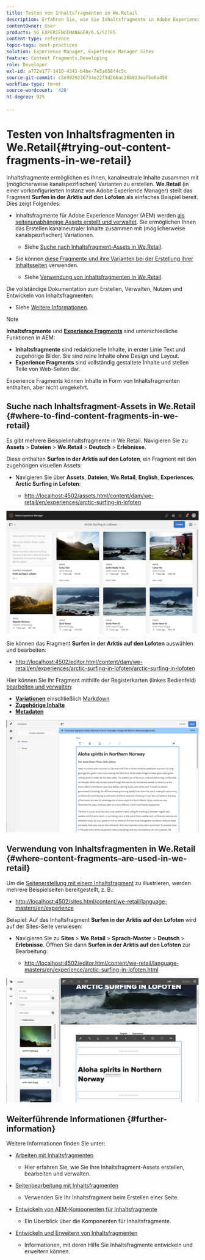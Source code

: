 ```yaml
---
title: Testen von Inhaltsfragmenten in We.Retail
description: Erfahren Sie, wie Sie Inhaltsfragmente in Adobe Experience Manager mit We.Retail testen.
contentOwner: User
products: SG_EXPERIENCEMANAGER/6.5/SITES
content-type: reference
topic-tags: best-practices
solution: Experience Manager, Experience Manager Sites
feature: Content Fragments,Developing
role: Developer
exl-id: a772e177-1410-4341-b4be-7e5a658f4c5c
source-git-commit: c3e9029236734e22f5d266ac26b923eafbe0a459
workflow-type: tm+mt
source-wordcount: '428'
ht-degree: 92%

---
```


# Testen von Inhaltsfragmenten in We.Retail{#trying-out-content-fragments-in-we-retail}

Inhaltsfragmente ermöglichen es Ihnen, kanalneutrale Inhalte zusammen mit (möglicherweise kanalspezifischen) Varianten zu erstellen. **We.Retail** (in einer vorkonfigurierten Instanz von Adobe Experience Manager) stellt das Fragment **Surfen in der Arktis auf den Lofoten** als einfaches Beispiel bereit. Dies zeigt Folgendes:

* Inhaltsfragmente für Adobe Experience Manager (AEM) werden [als seitenunabhängige Assets erstellt und verwaltet](/help/assets/content-fragments/content-fragments.md). Sie ermöglichen Ihnen das Erstellen kanalneutraler Inhalte zusammen mit (möglicherweise kanalspezifischen) Variationen.

   * Siehe [Suche nach Inhaltsfragment-Assets in We.Retail](#where-to-find-content-fragments-in-we-retail).

* Sie können [diese Fragmente und ihre Varianten bei der Erstellung Ihrer Inhaltsseiten](/help/sites-authoring/content-fragments.md) verwenden.

   * Siehe [Verwendung von Inhaltsfragmenten in We.Retail](#where-content-fragments-are-used-in-we-retail).

Die vollständige Dokumentation zum Erstellen, Verwalten, Nutzen und Entwickeln von Inhaltsfragmenten:

* Siehe [Weitere Informationen](#further-information).

>[!NOTE]
>
>**Inhaltsfragmente** und **[Experience Fragments](/help/sites-authoring/experience-fragments.md)** sind unterschiedliche Funktionen in AEM:
>
>* **Inhaltsfragmente** sind redaktionelle Inhalte, in erster Linie Text und zugehörige Bilder. Sie sind reine Inhalte ohne Design und Layout.
>* **Experience Fragments** sind vollständig gestaltete Inhalte und stellen Teile von Web-Seiten dar.
>
>Experience Fragments können Inhalte in Form von Inhaltsfragmenten enthalten, aber nicht umgekehrt.

## Suche nach Inhaltsfragment-Assets in We.Retail {#where-to-find-content-fragments-in-we-retail}

Es gibt mehrere Beispielinhaltsfragmente in We.Retail. Navigieren Sie zu **Assets** > **Dateien** > **We.Retail** > **Deutsch** > **Erlebnisse**.

Diese enthalten **Surfen in der Arktis auf den Lofoten**, ein Fragment mit den zugehörigen visuellen Assets:

* Navigieren Sie über **Assets**, **Dateien**, **We.Retail**, **English**, **Experiences**, **Arctic Surfing in Lofoten**:

   * [http://localhost:4502/assets.html/content/dam/we-retail/en/experiences/arctic-surfing-in-lofoten](http://localhost:4502/assets.html/content/dam/we-retail/en/experiences/arctic-surfing-in-lofoten )

![cf-44](assets/cf-44.png)

Sie können das Fragment **Surfen in der Arktis auf den Lofoten** auswählen und bearbeiten:

* [http://localhost:4502/editor.html/content/dam/we-retail/en/experiences/arctic-surfing-in-lofoten/arctic-surfing-in-lofoten](http://localhost:4502/editor.html/content/dam/we-retail/en/experiences/arctic-surfing-in-lofoten/arctic-surfing-in-lofoten)

Hier können Sie Ihr Fragment mithilfe der Registerkarten (linkes Bedienfeld) [bearbeiten und verwalten](/help/assets/content-fragments/content-fragments.md):

<!--![cf-45-aa](do-not-localize/cf-45-aa.png) ![cf-45-a](do-not-localize/cf-45-a.png) ASSET does not exist-->

* **[Variationen](/help/assets/content-fragments/content-fragments-variations.md)** einschließlich [Markdown](/help/assets/content-fragments/content-fragments-markdown.md)
* **[Zugehörige Inhalte](/help/assets/content-fragments/content-fragments-assoc-content.md)**
* **[Metadaten](/help/assets/content-fragments/content-fragments-metadata.md)**

![cf-46](assets/cf-46.png)

## Verwendung von Inhaltsfragmenten in We.Retail {#where-content-fragments-are-used-in-we-retail}

Um die [Seitenerstellung mit einem Inhaltsfragment](/help/sites-authoring/content-fragments.md) zu illustrieren, werden mehrere Beispielseiten bereitgestellt, z. B.:

* [http://localhost:4502/sites.html/content/we-retail/language-masters/en/experience](http://localhost:4502/sites.html/content/we-retail/language-masters/en/experience)

Beispiel: Auf das Inhaltsfragment **Surfen in der Arktis auf den Lofoten** wird auf der Sites-Seite verwiesen:

* Navigieren Sie zu **Sites** > **We.Retail** > **Sprach-Master** > **Deutsch** > **Erlebnisse**. Öffnen Sie dann **Surfen in der Arktis auf den Lofoten** zur Bearbeitung:

   * [http://localhost:4502/editor.html/content/we-retail/language-masters/en/experience/arctic-surfing-in-lofoten.html](http://localhost:4502/editor.html/content/we-retail/language-masters/en/experience/arctic-surfing-in-lofoten.html)

![cf-53](assets/cf-53.png)

## Weiterführende Informationen {#further-information}

Weitere Informationen finden Sie unter:

* [Arbeiten mit Inhaltsfragmenten](/help/assets/content-fragments/content-fragments.md)

   * Hier erfahren Sie, wie Sie Ihre Inhaltsfragment-Assets erstellen, bearbeiten und verwalten.

* [Seitenbearbeitung mit Inhaltsfragmenten](/help/sites-authoring/content-fragments.md)

   * Verwenden Sie Ihr Inhaltsfragment beim Erstellen einer Seite.

* [Entwickeln von AEM-Komponenten für Inhaltsfragmente](/help/sites-developing/components-content-fragments.md)

   * Ein Überblick über die Komponenten für Inhaltsfragmente.

* [Entwickeln und Erweitern von Inhaltsfragmenten](/help/sites-developing/customizing-content-fragments.md)

   * Informationen, mit deren Hilfe Sie Inhaltsfragmente entwickeln und erweitern können.
